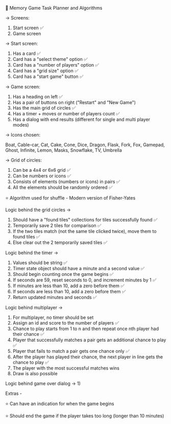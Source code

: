 🌟 Memory Game Task Planner and Algorithms

-> Screens:
1) Start screen ✅
2) Game screen

-> Start screen:
1) Has a card ✅
2) Card has a "select theme" option ✅
3) Card has a "number of players" option ✅
4) Card has a "grid size" option ✅
5) Card has a "start game" button ✅

-> Game screen:
1) Has a heading on left ✅
2) Has a pair of buttons on right ("Restart" and "New Game")
3) Has the main grid of circles ✅
4) Has a timer + moves or number of players count ✅
5) Has a dialog with end results (different for single and multi player modes)

-> Icons chosen:

Boat, Cable-car, Cat, Cake, Cone, Dice, Dragon, Flask, Fork, Fox, Gamepad, Ghost,
Infinite, Lemon, Masks, Snowflake, TV, Umbrella

-> Grid of circles:
1) Can be a 4x4 or 6x6 grid ✅
2) Can be numbers or icons ✅
3) Consists of elements (numbers or icons) in pairs ✅
4) All the elements should be randomly ordered ✅

⭐️ Algorithm used for shuffle - Modern version of Fisher-Yates

Logic behind the grid circles ->
1) Should have a "found tiles" collections for tiles successfully found ✅
2) Temporarily save 2 tiles for comparison ✅
3) If the two tiles match (not the same tile clicked twice), move them to found tiles ✅
4) Else clear out the 2 temporarily saved tiles ✅

Logic behind the timer ->
1) Values should be string ✅
2) Timer state object should have a minute and a second value ✅
3) Should begin counting once the game begins ✅
4) If seconds are 59, reset seconds to 0, and increment minutes by 1 ✅
5) If minutes are less than 10, add a zero before them ✅
6) If seconds are less than 10, add a zero before them ✅
7) Return updated minutes and seconds ✅

Logic behind multiplayer ->
1) For multiplayer, no timer should be set
2) Assign an id and score to the number of players ✅
3) Chance to play starts from 1 to n and then repeat once nth player had their chance ✅
4) Player that successfully matches a pair gets an additional chance to play ✅
5) Player that fails to match a pair gets one chance only ✅
6) After the player has played their chance, the next player in line gets the chance to play ✅
7) The player with the most successful matches wins
8) Draw is also possible

Logic behind game over dialog ->
1) 

Extras -

⭐️ Can have an indication for when the game begins

⭐️ Should end the game if the player takes too long (longer than 10 minutes)
